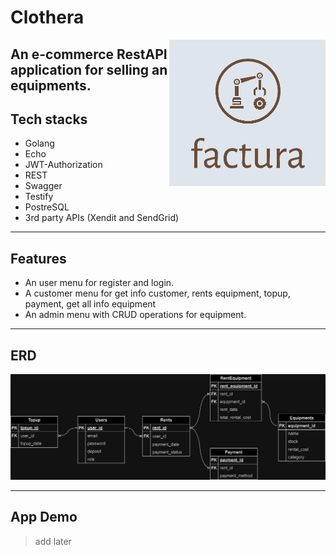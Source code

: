 # Clothera
<img align="right" width="250px" src="/image/logo.png">

An e-commerce RestAPI application for selling an equipments.
---
## Tech stacks
- Golang
- Echo
- JWT-Authorization
- REST
- Swagger
- Testify
- PostreSQL
- 3rd party APIs (Xendit and SendGrid)
---
## Features
- An user menu for register and login.
- A customer menu for get info customer, rents equipment, topup, payment, get all info equipment
- An admin menu with CRUD operations for equipment.

---
## ERD
<img src="erd.png">

---
## App Demo
>add later